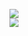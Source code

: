 [![](https://img.shields.io/badge/Made%20With-Github%20Spray-lightgrey.svg?style=for-the-badge&logo=github)](https://github.com/Annihil/github-spray#37)  
[![](https://i.imgur.com/2DrTn0Z.gif)](https://github.com/Annihil/github-spray)